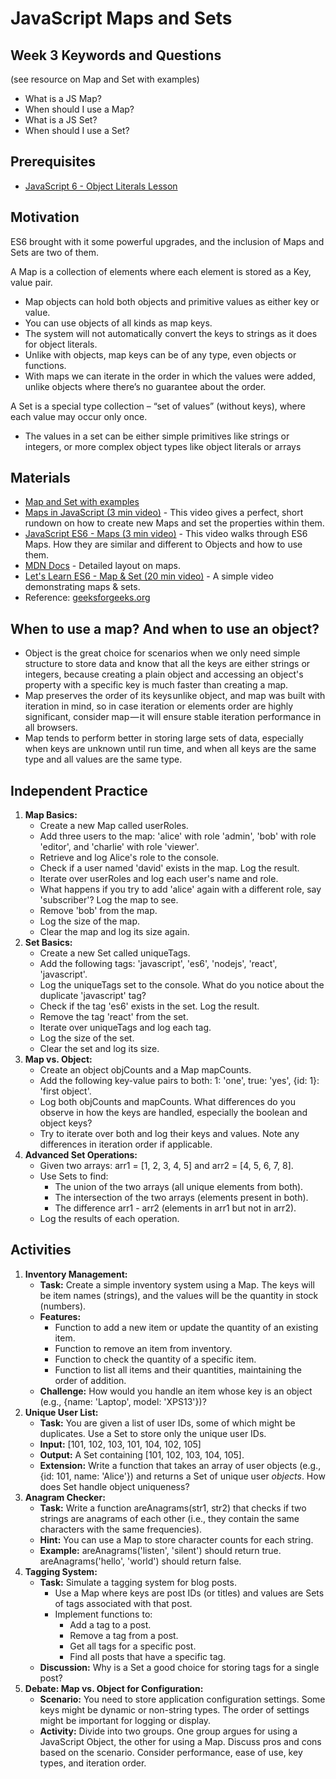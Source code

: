 # JavaScript Maps and Sets

## Week 3 Keywords and Questions

(see resource on Map and Set with examples)

- What is a JS Map?
- When should I use a Map?
- What is a JS Set?
- When should I use a Set?

## Prerequisites

- [JavaScript 6 - Object Literals Lesson](../javascript/javascript-6-object-literals.md)

## Motivation

ES6 brought with it some powerful upgrades, and the inclusion of Maps and Sets are two of them.

A Map is a collection of elements where each element is stored as a Key, value pair.

- Map objects can hold both objects and primitive values as either key or value.
- You can use objects of all kinds as map keys.
- The system will not automatically convert the keys to strings as it does for object literals.
- Unlike with objects, map keys can be of any type, even objects or functions.
- With maps we can iterate in the order in which the values were added, unlike objects where there’s no guarantee about the order.

A Set is a special type collection – “set of values” (without keys), where each value may occur only once.

- The values in a set can be either simple primitives like strings or integers, or more complex object types like object literals or arrays

## Materials

- [Map and Set with examples](https://javascript.info/map-set-weakmap-weakset)
- [Maps in JavaScript (3 min video)](https://www.youtube.com/watch?v=hYu6TCCk8Yo) - This video gives a perfect, short rundown on how to create new Maps and set the properties within them.
- [JavaScript ES6 - Maps (3 min video)](https://www.youtube.com/watch?v=QjYk58e-8v4) - This video walks through ES6 Maps. How they are similar and different to Objects and how to use them.
- [MDN Docs](https://developer.mozilla.org/en-US/docs/Web/JavaScript/Reference/Global_Objects/Map) - Detailed layout on maps.
- [Let's Learn ES6 - Map & Set (20 min video)](https://www.youtube.com/watch?v=4B4Q0EZVPU8) - A simple video demonstrating maps & sets.
- Reference: [geeksforgeeks.org](https://www.geeksforgeeks.org/map-in-javascript/)

## When to use a map? And when to use an object?

- Object is the great choice for scenarios when we only need simple structure to store data and know that all the keys are either strings or integers, because creating a plain object and accessing an object's property with a specific key is much faster than creating a map.
- Map preserves the order of its keys unlike object, and map was built with iteration in mind, so in case iteration or elements order are highly significant, consider map — it will ensure stable iteration performance in all browsers.
- Map tends to perform better in storing large sets of data, especially when keys are unknown until run time, and when all keys are the same type and all values are the same type.

## Independent Practice

1. **Map Basics:**
   - Create a new Map called userRoles.
   - Add three users to the map: 'alice' with role 'admin', 'bob' with role 'editor', and 'charlie' with role 'viewer'.
   - Retrieve and log Alice's role to the console.
   - Check if a user named 'david' exists in the map. Log the result.
   - Iterate over userRoles and log each user's name and role.
   - What happens if you try to add 'alice' again with a different role, say 'subscriber'? Log the map to see.
   - Remove 'bob' from the map.
   - Log the size of the map.
   - Clear the map and log its size again.
2. **Set Basics:**
   - Create a new Set called uniqueTags.
   - Add the following tags: 'javascript', 'es6', 'nodejs', 'react', 'javascript'.
   - Log the uniqueTags set to the console. What do you notice about the duplicate 'javascript' tag?
   - Check if the tag 'es6' exists in the set. Log the result.
   - Remove the tag 'react' from the set.
   - Iterate over uniqueTags and log each tag.
   - Log the size of the set.
   - Clear the set and log its size.
3. **Map vs. Object:**
   - Create an object objCounts and a Map mapCounts.
   - Add the following key-value pairs to both: 1: 'one', true: 'yes', {id: 1}: 'first object'.
   - Log both objCounts and mapCounts. What differences do you observe in how the keys are handled, especially the boolean and object keys?
   - Try to iterate over both and log their keys and values. Note any differences in iteration order if applicable.
4. **Advanced Set Operations:**
   - Given two arrays: arr1 = [1, 2, 3, 4, 5] and arr2 = [4, 5, 6, 7, 8].
   - Use Sets to find:
     - The union of the two arrays (all unique elements from both).
     - The intersection of the two arrays (elements present in both).
     - The difference arr1 - arr2 (elements in arr1 but not in arr2).
   - Log the results of each operation.

## Activities

1. **Inventory Management:**
   - **Task:** Create a simple inventory system using a Map. The keys will be item names (strings), and the values will be the quantity in stock (numbers).
   - **Features:**
     - Function to add a new item or update the quantity of an existing item.
     - Function to remove an item from inventory.
     - Function to check the quantity of a specific item.
     - Function to list all items and their quantities, maintaining the order of addition.
   - **Challenge:** How would you handle an item whose key is an object (e.g., {name: 'Laptop', model: 'XPS13'})?
2. **Unique User List:**
   - **Task:** You are given a list of user IDs, some of which might be duplicates. Use a Set to store only the unique user IDs.
   - **Input:** [101, 102, 103, 101, 104, 102, 105]
   - **Output:** A Set containing [101, 102, 103, 104, 105].
   - **Extension:** Write a function that takes an array of user objects (e.g., {id: 101, name: 'Alice'}) and returns a Set of unique user _objects_. How does Set handle object uniqueness?
3. **Anagram Checker:**
   - **Task:** Write a function areAnagrams(str1, str2) that checks if two strings are anagrams of each other (i.e., they contain the same characters with the same frequencies).
   - **Hint:** You can use a Map to store character counts for each string.
   - **Example:** areAnagrams('listen', 'silent') should return true. areAnagrams('hello', 'world') should return false.
4. **Tagging System:**
   - **Task:** Simulate a tagging system for blog posts.
     - Use a Map where keys are post IDs (or titles) and values are Sets of tags associated with that post.
     - Implement functions to:
       - Add a tag to a post.
       - Remove a tag from a post.
       - Get all tags for a specific post.
       - Find all posts that have a specific tag.
   - **Discussion:** Why is a Set a good choice for storing tags for a single post?
5. **Debate: Map vs. Object for Configuration:**
   - **Scenario:** You need to store application configuration settings. Some keys might be dynamic or non-string types. The order of settings might be important for logging or display.
   - **Activity:** Divide into two groups. One group argues for using a JavaScript Object, the other for using a Map. Discuss pros and cons based on the scenario. Consider performance, ease of use, key types, and iteration order.
